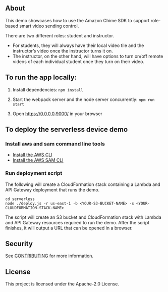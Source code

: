 ## About

This demo showcases how to use the Amazon Chime SDK to support role-based smart video sending control.

There are two different roles: student and instructor.
- For students, they will always have their local video tile and the instructor’s video once the instructor turns it on.
- The instructor, on the other hand, will have options to turn on/off remote videos of each individual student once they turn on their video.

## To run the app locally:

1. Install dependencies: `npm install`

2. Start the webpack server and the node server concurrently: `npm run start`

3. Open https://0.0.0.0:9000/ in your browser

## To deploy the serverless device demo

### Install aws and sam command line tools

* [Install the AWS CLI](https://docs.aws.amazon.com/cli/latest/userguide/install-cliv1.html)
* [Install the AWS SAM CLI](https://docs.aws.amazon.com/serverless-application-model/latest/developerguide/serverless-sam-cli-install.html)

### Run deployment script

The following will create a CloudFormation stack containing a Lambda and
API Gateway deployment that runs the demo.

```
cd serverless
node ./deploy.js -r us-east-1 -b <YOUR-S3-BUCKET-NAME> -s <YOUR-CLOUDFORMATION-STACK-NAME>
```

The script will create an S3 bucket and CloudFormation stack
with Lambda and API Gateway resources required to run the demo. After the script
finishes, it will output a URL that can be opened in a browser.

## Security

See [CONTRIBUTING](CONTRIBUTING.md#security-issue-notifications) for more information.

## License

This project is licensed under the Apache-2.0 License.
